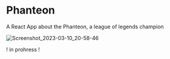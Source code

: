 # Phanteon
A React App about the Phanteon, a league of legends champion

![Screenshot_2023-03-10_20-58-46](https://user-images.githubusercontent.com/82295321/224451183-d49c0a49-0d61-46f0-8163-5032de4edce6.png)

! in prohress !
